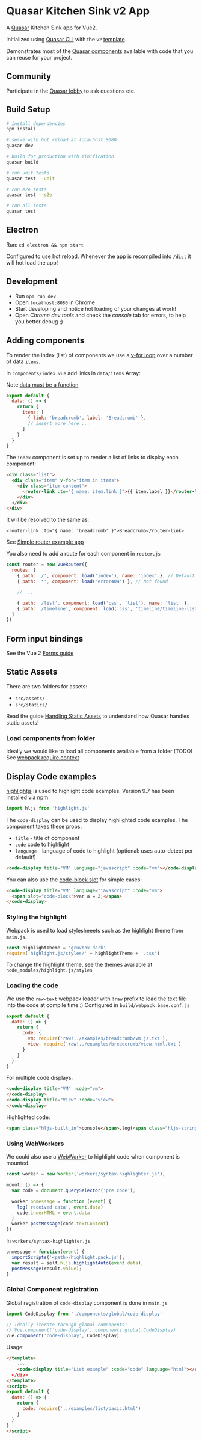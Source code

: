 # Quasar Kitchen Sink v2 App

A [Quasar](http://quasar-framework.org/) Kitchen Sink app for Vue2. 

Initialized using [Quasar CLI](https://github.com/rstoenescu/quasar-cli) with the `v2` [template](https://github.com/rstoenescu/quasar-templates/tree/v2).

Demonstrates most of the [Quasar components](http://quasar-framework.org/components/) available with code that you can reuse for your project.

## Community

Participate in the [Quasar lobby](https://gitter.im/quasarframework/Lobby) to ask questions etc.

## Build Setup

``` bash
# install dependencies
npm install

# serve with hot reload at localhost:8080
quasar dev

# build for production with minification
quasar build

# run unit tests
quasar test --unit

# run e2e tests
quasar test --e2e

# run all tests
quasar test
```

## Electron
Run: `cd electron && npm start`

Configured to use hot reload. Whenever the app is recompiled into `/dist` it will hot load the app!

## Development
- Run `npm run dev`
- Open `localhost:8080` in Chrome
- Start developing and notice hot loading of your changes at work!
- Open *Chrome dev tools* and check the _console_ tab for errors, to help you better debug ;)

## Adding components
To render the index (list) of components we use a [v-for loop](http://vuejs.org/guide/#Conditionals-and-Loops) 
over a number of data `items`. 

In `components/index.vue` add links in `data/items` Array:

Note [data must be a function](http://vuejs.org/guide/components.html#data-Must-Be-a-Function)

```js
export default {
  data: () => {
    return {
      items: [
        { link: 'breadcrumb', label: 'Breadcrumb' },
        // insert more here ...
      ]
    }
  }
}
```

The `index` component is set up to render a list of links to display each component: 

```html
<div class="list">
  <div class="item" v-for="item in items">
    <div class="item-content">
      <router-link :to="{ name: item.link }">{{ item.label }}</router-link>
    </div>
  </div>
</div>    
```

It will be resolved to the same as:

`<router-link :to="{ name: 'breadcrumb' }">Breadcrumb</router-link>`

See [Simple router example app](https://github.com/vuejs/vue-router/blob/dev/examples/named-routes/app.js)

You also need to add a route for each component in `router.js`

```js
const router = new VueRouter({
  routes: [
    { path: '/', component: load('index'), name: 'index' }, // Default
    { path: '*', component: load('error404') }, // Not found

    // ...

    { path: '/list', component: load('css', 'list'), name: 'list' },
    { path: '/timeline', component: load('css', 'timeline/timeline-list'), name: 'timeline' }
  ]
})    
```

## Form input bindings

See the Vue 2 [Forms guide](https://vuejs.org/guide/forms.html)

## Static Assets
There are two folders for assets:
- `src/assets/` 
- `src/statics/`

Read the guide [Handling Static Assets](http://quasar-framework.org/guide/app-handling-static-assets.html) to understand how Quasar handles static assets!

### Load components from folder
Ideally we would like to load all components available from a folder (TODO)
See [webpack require.context](https://webpack.github.io/docs/context.html)

## Display Code examples
[highlightjs](http://highlightjs.readthedocs.io/en/latest/) is used to highlight code examples.
Version 9.7 has been installed via [npm](https://www.npmjs.com/package/highlight.js)  

```js
import hljs from 'highlight.js'
```

The `code-display` can be used to display highlighted code examples. The component takes these props:
- `title` - title of component
- `code` code to highlight 
- `language` - language of code to highlight (optional: uses auto-detect per default!) 

```html
<code-display title="VM" language="javascript" :code="vm"></code-display>
```

You can also use the [code-block slot](https://vuejs.org/guide/components.html#Content-Distribution-with-Slots) for simple cases: 

```html
<code-display title="VM" language="javascript" :code="vm">
  <span slot="code-block">var a = 2;</span>
</code-display>
```

### Styling the highlight
Webpack is used to load stylesheeets such as the highlight theme from `main.js`.

```js
const highlightTheme = 'gruvbox-dark'
require('highlight.js/styles/' + highlightTheme + '.css')
```

To change the highlight theme, see the themes available at `node_modules/highlight.js/styles` 

### Loading the code 
We use the `raw-text` webpack loader with `!raw` prefix to load the text file into the code at compile time :)
Configured in `build/webpack.base.conf.js` 

```js
export default {
  data: () => {
    return {
      code: {
        vm: require('raw!../examples/breadcrumb/vm.js.txt'),
        view: require('raw!../examples/breadcrumb/view.html.txt')
      }
    }
  }
}
```

For multiple code displays:

```html
<code-display title="VM" :code="vm"> 
</code-display>
<code-display title="View" :code="view"> 
</code-display>
```

Highlighted code:

```html
<span class="hljs-built_in">console</span>.log(<span class="hljs-string">'hello world'</span>)
```

### Using WebWorkers
We could also use a [WebWorker](https://developer.mozilla.org/en-US/docs/Web/API/Web_Workers_API/Using_web_workers) 
to highlight code when component is mounted.

```js
const worker = new Worker('workers/syntax-highlighter.js');

mount: () => {
  var code = document.querySelector('pre code');

  worker.onmessage = function (event) {
    log('received data', event.data)
    code.innerHTML = event.data
  }
  worker.postMessage(code.textContent)
})
```

In `workers/syntax-highlighter.js`

```js
onmessage = function(event) {
  importScripts('<path>/highlight.pack.js');
  var result = self.hljs.highlightAuto(event.data);
  postMessage(result.value);
}
```

### Global Component registration
Global registration of `code-display` component is done in `main.js`

```js
import CodeDisplay from './components/global/code-display'

// Ideally iterate through global components!
// Vue.component('code-display', components.global.CodeDisplay)
Vue.component('code-display', CodeDisplay)
```

Usage:

```html
</template>
    ...
    <code-display title="List example" :code="code" language="html"></code-display
  </div>
</template>  
<script>
export default {
  data: () => {
    return {
      code: require('../examples/list/basic.html')
    }
  }
}
</script>
```

